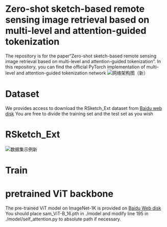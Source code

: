 # Zero-shot sketch-based remote sensing image retrieval based on multi-level and attention-guided tokenization
The repository is for the paper“Zero-shot sketch-based remote sensing image retrieval based on multi-level and attention-guided tokenization”. In this repository, you can find the official PyTorch implementation of multi-level and attention-guided tokenization network
![网络架构图（新）](https://github.com/Snowstormfly/Cross-modal-retrieval-SAETM/assets/92164018/bd73d19b-34d2-4898-9392-a6e38a1a0ceb)

# Dataset
We provides access to download the RSketch_Ext dataset from [Baidu web disk](https://pan.baidu.com/s/1ieAlTxqkKljcN0EJEk_w2A)
You are free to divide the training set and the test set as you wish

# RSketch_Ext
![数据集示例新](https://github.com/Snowstormfly/Cross-modal-retrieval-SAETM/assets/92164018/dc79aa0e-0fcd-487e-bcea-9d5569826526)

# Train
# pretrained ViT backbone
The pre-trained ViT model on ImageNet-1K is provided on [Baidu Web disk](https://pan.baidu.com/s/19065VR64vuScpRbKQdbuHA) 
You should place sam_ViT-B_16.pth in ./model and modify line 195 in ./model/self_attention.py to absolute path if necessary.

